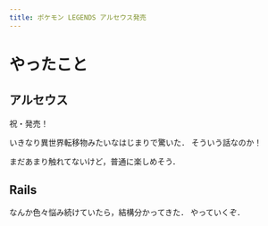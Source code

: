 ```yaml
---
title: ポケモン LEGENDS アルセウス発売
---
```


# やったこと

## アルセウス

祝・発売！

いきなり異世界転移物みたいなはじまりで驚いた．
そういう話なのか！

まだあまり触れてないけど，普通に楽しめそう．

## Rails

なんか色々悩み続けていたら，結構分かってきた．
やっていくぞ．
